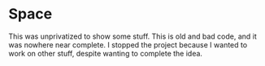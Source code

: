 # Space

This was unprivatized to show some stuff. This is old and bad code, and it was nowhere near complete. I stopped the project because I wanted to work on other stuff, despite wanting to complete the idea.
